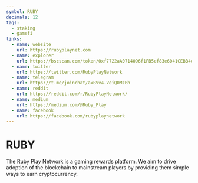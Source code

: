```yaml
---
symbol: RUBY
decimals: 12
tags:
  - staking
  - gamefi
links:
  - name: website
    url: https://rubyplaynet.com
  - name: explorer
    url: https://bscscan.com/token/0xf7722aA0714096f1FB5ef83e6041CEBB4d58a08e
  - name: twitter
    url: https://twitter.com/RubyPlayNetwork
  - name: telegram
    url: https://t.me/joinchat/axBVv4-VeiQ0MzBh
  - name: reddit
    url: https://reddit.com/r/RubyPlayNetwork/
  - name: medium
    url: https://medium.com/@Ruby_Play
  - name: facebook
    url: https://facebook.com/rubyplaynetwork
---
```


# RUBY

The Ruby Play Network is a gaming rewards platform. We aim to drive adoption of the blockchain to mainstream players by providing them simple ways to earn cryptocurrency.
